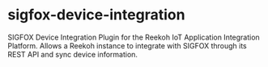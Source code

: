 # sigfox-device-integration
SIGFOX Device Integration Plugin for the Reekoh IoT Application Integration Platform. Allows a Reekoh instance to integrate with SIGFOX through its REST API and sync device information.
